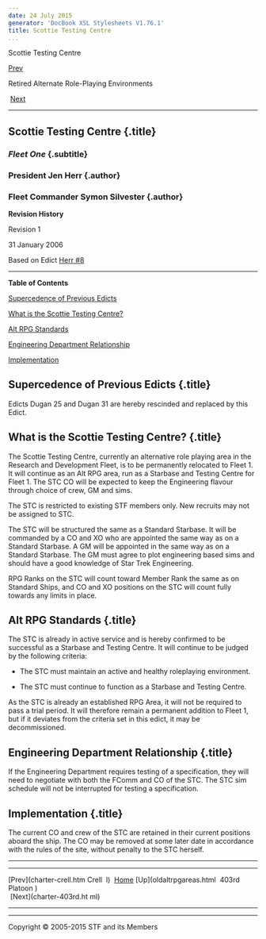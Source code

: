 ```yaml
---
date: 24 July 2015
generator: 'DocBook XSL Stylesheets V1.76.1'
title: Scottie Testing Centre
...
```


Scottie Testing Centre

[Prev](charter-crell.html) 

Retired Alternate Role-Playing Environments

 [Next](charter-403rd.html)

* * * * *

Scottie Testing Centre {.title}
----------------------

### *Fleet One* {.subtitle}

### President Jen Herr {.author}

### Fleet Commander Symon Silvester {.author}

**Revision History**

Revision 1

31 January 2006

Based on Edict [Herr
\#8](http://www.star-fleet.com/prez/edicts/herr/#e8)

* * * * *

**Table of Contents**

[Supercedence of Previous
Edicts](charter-scottie.html#idp140478693402192)

[What is the Scottie Testing
Centre?](charter-scottie.html#idp140478693403520)

[Alt RPG Standards](charter-scottie.html#idp140478693406944)

[Engineering Department
Relationship](charter-scottie.html#idp140478693410640)

[Implementation](charter-scottie.html#idp140478693412112)

Supercedence of Previous Edicts {.title}
-------------------------------

Edicts Dugan 25 and Dugan 31 are hereby rescinded and replaced by this
Edict.

What is the Scottie Testing Centre? {.title}
-----------------------------------

The Scottie Testing Centre, currently an alternative role playing area
in the Research and Development Fleet, is to be permanently relocated to
Fleet 1. It will continue as an Alt RPG area, run as a Starbase and
Testing Centre for Fleet 1. The STC CO will be expected to keep the
Engineering flavour through choice of crew, GM and sims.

The STC is restricted to existing STF members only. New recruits may not
be assigned to STC.

The STC will be structured the same as a Standard Starbase. It will be
commanded by a CO and XO who are appointed the same way as on a Standard
Starbase. A GM will be appointed in the same way as on a Standard
Starbase. The GM must agree to plot engineering based sims and should
have a good knowledge of Star Trek Engineering.

RPG Ranks on the STC will count toward Member Rank the same as on
Standard Ships, and CO and XO positions on the STC will count fully
towards any limits in place.

Alt RPG Standards {.title}
-----------------

The STC is already in active service and is hereby confirmed to be
successful as a Starbase and Testing Centre. It will continue to be
judged by the following criteria:

-   The STC must maintain an active and healthy roleplaying environment.

-   The STC must continue to function as a Starbase and Testing Centre.

As the STC is already an established RPG Area, it will not be required
to pass a trial period. It will therefore remain a permanent addition to
Fleet 1, but if it deviates from the criteria set in this edict, it may
be decommissioned.

Engineering Department Relationship {.title}
-----------------------------------

If the Engineering Department requires testing of a specification, they
will need to negotiate with both the FComm and CO of the STC. The STC
sim schedule will not be interrupted for testing a specification.

Implementation {.title}
--------------

The current CO and crew of the STC are retained in their current
positions aboard the ship. The CO may be removed at some later date in
accordance with the rules of the site, without penalty to the STC
herself.

* * * * *

  ------------------------ ------------------------ ------------------------
  [Prev](charter-crell.htm Crell 
  l)                       [Home](../index.html)
  [Up](oldaltrpgareas.html  403rd Platoon
  )                        
   [Next](charter-403rd.ht 
  ml)                      
  ------------------------ ------------------------ ------------------------

* * * * *

Copyright © 2005-2015 STF and its Members
